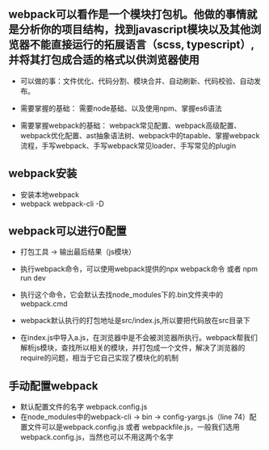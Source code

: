 ## webpack可以看作是一个模块打包机。他做的事情就是分析你的项目结构，找到javascript模块以及其他浏览器不能直接运行的拓展语言（scss, typescript）,并将其打包成合适的格式以供浏览器使用

- 可以做的事：文件优化、代码分割、模块合并、自动刷新、代码校验、自动发布。

- 需要掌握的基础： 需要node基础、以及使用npm、掌握es6语法

- 需要掌握webpack的基础： webpack常见配置、webpack高级配置、webpack优化配置、ast抽象语法树、webpack中的tapable、掌握webpack流程，手写webpack、手写webpack常见loader、手写常见的plugin

## webpack安装
- 安装本地webpack
- webpack webpack-cli -D

## webpack可以进行0配置
- 打包工具 -> 输出最后结果（js模块）

- 执行webpack命令，可以使用webpack提供的npx webpack命令 或者 npm run dev
- 执行这个命令，它会默认去找node_modules下的.bin文件夹中的webpack.cmd
- webpack默认执行的打包地址是src/index.js,所以要把代码放在src目录下

- 在index.js中导入a.js，在浏览器中是不会被浏览器所执行。webpack帮我们解析js模块，查找所以相关的模块，并打包成一个文件，解决了浏览器的require的问题，相当于它自己实现了模块化的机制

## 手动配置webpack

- 默认配置文件的名字 webpack.config.js
- 在node_modules中的webpack-cli -> bin -> config-yargs.js（line 74）配置文件可以是webpack.config.js 或者 webpackfile.js，一般我们选用webpack.config.js，当然也可以不用这两个名字


